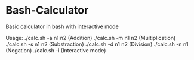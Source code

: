 # Bash-Calculator
Basic calculator in bash with interactive mode

Usage:
./calc.sh -a n1 n2 (Addition)
./calc.sh -m n1 n2 (Multiplication)
./calc.sh -s n1 n2 (Substraction)
./calc.sh -d n1 n2 (Division)
./calc.sh -n n1 (Negation)
./calc.sh -i (Interactive mode)
